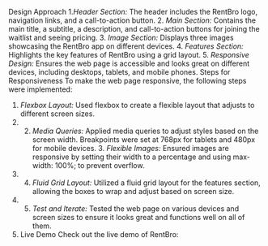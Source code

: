  Design Approach 
 1.*Header Section:* The header includes the RentBro logo, navigation links, and a call-to-action button.
 2. *Main Section:* Contains the main title, a subtitle, a description, and call-to-action buttons for joining the waitlist and seeing pricing. 
 3. *Image Section:* Displays three images showcasing the RentBro app on different devices.
 4. *Features Section:* Highlights the key features of RentBro using a grid layout.
 5. *Responsive Design:* Ensures the web page is accessible and looks great on different devices, including desktops, tablets, and mobile phones. 
  Steps for Responsiveness To make the web page responsive, the following steps were implemented: 
  1. *Flexbox Layout:* Used flexbox to create a flexible layout that adjusts to different screen sizes.
  2. 2. *Media Queries:* Applied media queries to adjust styles based on the screen width. Breakpoints were set at 768px for tablets and 480px for mobile devices. 3. *Flexible Images:* Ensured images are responsive by setting their width to a percentage and using max-width: 100%; to prevent overflow.
3. 4. *Fluid Grid Layout:* Utilized a fluid grid layout for the features section, allowing the boxes to wrap and adjust based on screen size.
 5. 5. *Test and Iterate:* Tested the web page on various devices and screen sizes to ensure it looks great and functions well on all of them.
6.  Live Demo Check out the live demo of RentBro: 
 
